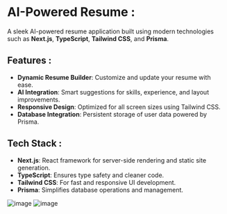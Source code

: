 
# AI-Powered Resume :
A sleek AI-powered resume application built using modern technologies such as **Next.js**, **TypeScript**, **Tailwind CSS**, and **Prisma**.

## Features :
- **Dynamic Resume Builder**: Customize and update your resume with ease.
- **AI Integration**: Smart suggestions for skills, experience, and layout improvements.
- **Responsive Design**: Optimized for all screen sizes using Tailwind CSS.
- **Database Integration**: Persistent storage of user data powered by Prisma.

## Tech Stack :
- **Next.js**: React framework for server-side rendering and static site generation.
- **TypeScript**: Ensures type safety and cleaner code.
- **Tailwind CSS**: For fast and responsive UI development.
- **Prisma**: Simplifies database operations and management.

![image](https://github.com/user-attachments/assets/9eade5af-c917-4ad3-add2-c7dd08c0aec9)
![image](https://github.com/user-attachments/assets/7b927ded-916d-4e13-b48d-0d6d1fa48602)
